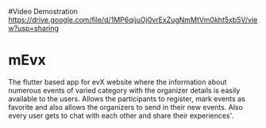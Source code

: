 #Video Demostration
https://drive.google.com/file/d/1MP6qijuOj0vrExZugNmMtVm0kht5xb5V/view?usp=sharing


# mEvx
The flutter based app for evX website where the information about numerous events of varied category with the organizer details is easily available to the users. Allows the participants to register, mark events as favorite and also allows the organizers to send in their new events. Also every user gets to chat with each other and share their experiences'.



